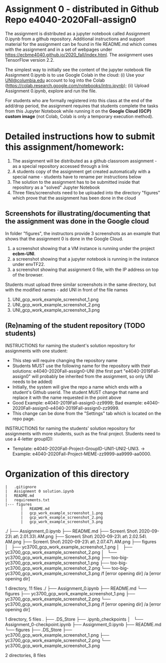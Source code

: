 
# Assignment 0 - distributed in Github Repo e4040-2020Fall-assign0
The assignment is distributed as a jupyter notebook called Assignment 0.ipynb from a github repository. Additional instructions and support material for the assignment can be found in file README.md which comes with the assignment and in a set of webpages under https://ecbme4040.github.io/2020_fall/index.html. The assignment uses TensorFlow version 2.2.

The simplest way to initially see the content of the jupyter notebook file Assignment 0.ipynb is to use Google Colab in the cloud: (i) Use your UNI@columbia.edu account to log into the Colab (https://colab.research.google.com/notebooks/intro.ipynb); (ii) Upload Assignment 0.ipynb, explore and run the file.

For students who are formally registered into this class at the end of the add/drop period, the assignment requires that students complete the tasks from this Jupyter Notebook while running it on the **Google Cloud (GCP) custom image** (not Colab, Colab is only a temporary execution method).

# Detailed instructions how to submit this assignment/homework:
1. The assignment will be distributed as a github classroom assignment - as a special repository accessed through a link
2. A students copy of the assignment get created automatically with a special name - students have to rename per instructions below
3. The solution to the assignment has to be submitted inside that repository as a "solved" Jupyter Notebook
4. Three files/screenshots need to be uploaded into the directory "figures" which prove that the assignment has been done in the cloud


## Screenshots for illustrating/documenting that the assignment was done in the Google cloud
In folder "figures", the instructors provide 3 screenshots as an example that shows that the assignment 0 is done in the Google Cloud.<br>
1. a screenshot showing that a VM instance is running under the project **ecbm-UNI**.
2. a screenshot showing that a jupyter notebook is running in the instance under envTF22.
3. a screenshot showing that assignment 0 file, with the IP address on top of the browser.


Students must upload three similar screenshots in the same directory, but with the modified names - add UNI in front of the file names
1. UNI_gcp_work_example_screenshot_1.png
2. UNI_gcp_work_example_screenshot_2.png
3. UNI_gcp_work_example_screenshot_3.png

## (Re)naming of the student repository (TODO students) 
INSTRUCTIONS for naming the student's solution repository for assignments with one student:
* This step will require changing the repository name
* Students MUST use the following name for the repository with their solutions: e4040-2020Fall-assign0-UNI (the first part "e4040-2019Fall-assign0" will probably be inherited from the assignment, so only UNI needs to be added) 
* Initially, the system will give the repo a name which ends with a  student's Github userid. The student MUST change that name and replace it with the name requested in the point above
* Good Example: e4040-2019Fall-assign0-zz9999;   Bad example: e4040-2020Fall-assign0-e4040-2019Fall-assign0-zz9999.
* This change can be done from the "Settings" tab which is located on the repo page.

INSTRUCTIONS for naming the students' solution repository for assignments with more students, such as the final project. Students need to use a 4-letter groupID): 
* Template: e4040-2020Fall-Project-GroupID-UNI1-UNI2-UNI3. -> Example: e4040-2020Fall-Project-MEME-zz9999-aa9999-aa0000.


# Organization of this directory

```            
|   .gitignore
|   Assignment 0 solution.ipynb
|   README.md
|   requirements.txt
|--- figures
       |   README.md
       |   gcp_work_example_screenshot_1.png
       |   gcp_work_example_screenshot_2.png
       |   gcp_work_example_screenshot_3.png
```
./
├── Assignment_0.ipynb
├── README.md
├── Screen\ Shot\ 2020-09-23\ at\ 2.01.33\ AM.png
├── Screen\ Shot\ 2020-09-23\ at\ 2.02.54\ AM.png
├── Screen\ Shot\ 2020-09-23\ at\ 2.07.47\ AM.png
├── figures
│   ├── yc3700_gcp_work_example_screenshot_1.png
│   ├── yc3700_gcp_work_example_screenshot_2.png
│   └── yc3700_gcp_work_example_screenshot_3.png
├── too-big-yc3700_gcp_work_example_screenshot_1.png
├── too-big-yc3700_gcp_work_example_screenshot_2.png
└── too-big-yc3700_gcp_work_example_screenshot_3.png
/f [error opening dir]
/a [error opening dir]

1 directory, 11 files
./
├── Assignment_0.ipynb
├── README.md
└── figures
    ├── yc3700_gcp_work_example_screenshot_1.png
    ├── yc3700_gcp_work_example_screenshot_2.png
    └── yc3700_gcp_work_example_screenshot_3.png
/f [error opening dir]
/a [error opening dir]

1 directory, 5 files
.
├── .DS_Store
├── .ipynb_checkpoints
│   └── Assignment_0-checkpoint.ipynb
├── Assignment_0.ipynb
├── README.md
└── figures
    ├── .DS_Store
    ├── yc3700_gcp_work_example_screenshot_1.png
    ├── yc3700_gcp_work_example_screenshot_2.png
    └── yc3700_gcp_work_example_screenshot_3.png

2 directories, 8 files
